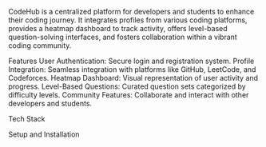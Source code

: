 CodeHub is a centralized platform for developers and students to enhance their coding journey. It integrates profiles from various coding platforms, provides a heatmap dashboard to track activity, offers level-based question-solving interfaces, and fosters collaboration within a vibrant coding community.

Features
User Authentication: Secure login and registration system.
Profile Integration: Seamless integration with platforms like GitHub, LeetCode, and Codeforces.
Heatmap Dashboard: Visual representation of user activity and progress.
Level-Based Questions: Curated question sets categorized by difficulty levels.
Community Features: Collaborate and interact with other developers and students.


Tech Stack
<!-- ***Needs to be filled later*** -->


Setup and Installation
